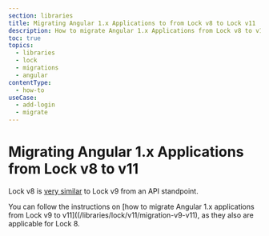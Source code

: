 ```yaml
---
section: libraries
title: Migrating Angular 1.x Applications to from Lock v8 to Lock v11
description: How to migrate Angular 1.x Applications from Lock v8 to v11
toc: true
topics:
  - libraries
  - lock
  - migrations
  - angular
contentType:
  - how-to
useCase:
  - add-login
  - migrate
---
```

# Migrating Angular 1.x Applications from Lock v8 to v11

Lock v8 is [very similar](/libraries/lock/v9/migration-guide) to Lock v9 from an API standpoint. 

You can follow the instructions on [how to migrate Angular 1.x applications from Lock v9 to v11]((/libraries/lock/v11/migration-v9-v11), as they also are applicable for Lock 8.
